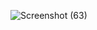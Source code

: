 ![Screenshot (63)](https://github.com/sbmraj03/NamasteReact/assets/100986100/b5aad3d2-00ea-44fc-83f4-fb032d4a0f96)
